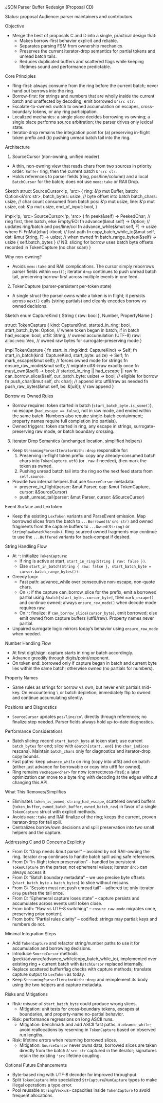 JSON Parser Buffer Redesign (Proposal CD)

Status: proposal
Audience: parser maintainers and contributors

Objective
- Merge the best of proposals C and D into a single, practical design that:
  - Makes borrow-first behavior explicit and reliable.
  - Separates parsing FSM from ownership mechanics.
  - Preserves the current iterator-drop semantics for partial tokens and unread batch tails.
  - Reduces duplicated buffers and scattered flags while keeping lifetimes sound and performance predictable.

Core Principles
- Ring-first: always consume from the ring before the current batch; never hand out borrows into the ring.
- Borrow-first: for strings and numbers that are wholly inside the current batch and unaffected by decoding, emit borrowed `&'src str`.
- Escalate-to-owned: switch to owned accumulation on escapes, cross-boundary tokens, or any ring participation.
- Localized mechanics: a single place decides borrowing vs owning; a single place performs source arbitration; the parser drives only lexical state.
- Iterator-drop remains the integration point for (a) preserving in-flight token prefix and (b) pushing unread batch tail into the ring.

Architecture

1) SourceCursor (non-owning, unified reader)
- A thin, non-owning view that reads chars from two sources in priority order: `Buffer` ring, then the current batch `&'src str`.
- Holds references to parser fields (ring, pos/line/column) and a local `BatchCursor` for the batch; does not use `mem::take` or RAII Drop.

Sketch
  struct SourceCursor<'p, 'src> {
    ring: &'p mut Buffer,
    batch: Option<&'src str>,
    batch_bytes: usize,   // byte offset into batch
    batch_chars: usize,   // char count consumed from batch
    pos: &'p mut usize,
    line: &'p mut usize,
    col: &'p mut usize,
    end_of_input: bool,
  }

  impl<'p, 'src> SourceCursor<'p, 'src> {
    fn peek(&self) -> PeekedChar;              // ring first, then batch, else Empty/EOI
    fn advance(&mut self) -> Option<char>;     // updates ring/batch and pos/line/col
    fn advance_while<F>(&mut self, F) -> usize where F: FnMut(char)->bool;  // fast path
    fn copy_batch_while_to(&mut self, dst: &mut String, F) -> usize;        // when owned
    fn batch_range_bytes(&self) -> usize { self.batch_bytes }
    // NB: slicing for borrow uses batch byte offsets recorded in TokenCapture (no char scan)
  }

Why non-owning?
- Avoids `mem::take` and RAII complications. The cursor simply reborrows parser fields within `next()`; iterator `drop` continues to push unread batch tail, preserving borrow-first across multiple events in one feed.

2) TokenCapture (parser-persistent per-token state)
- A single struct the parser owns while a token is in flight; it persists across `next()` calls (string partials) and cleanly encodes borrow vs owned decisions.

Sketch
  enum CaptureKind { String { raw: bool }, Number, PropertyName }

  struct TokenCapture {
    kind: CaptureKind,
    started_in_ring: bool,
    start_batch_byte: Option<usize>, // where token began in batch, if in batch
    had_escape: bool,
    utf8: String,                    // owned accumulation (UTF-8)
    raw: alloc::vec::Vec<u8>,        // owned raw bytes for surrogate-preserving mode
  }

  impl TokenCapture {
    fn start_in_ring(kind: CaptureKind) -> Self;
    fn start_in_batch(kind: CaptureKind, start_byte: usize) -> Self;
    fn mark_escape(&mut self);                           // forces owned mode for strings
    fn ensure_raw_mode(&mut self);                       // migrate utf8→raw exactly once
    fn must_own(&self) -> bool;                          // started_in_ring || had_escape || raw
    fn can_borrow_slice(&self, cur_batch_byte: usize) -> bool; // eligible for borrow
    fn push_char(&mut self, ch: char);                   // append into utf8/raw as needed
    fn push_raw_bytes(&mut self, bs: &[u8]);             // raw append
  }

Borrow vs Owned Rules
- Borrow requires: token started in batch (`start_batch_byte.is_some()`), no escape (`had_escape == false`), not in raw mode, and ended within the same batch. Numbers also require single-batch containment; property names require full completion (no partials).
- Owned triggers: token started in ring, any escape in strings, surrogate-preserving raw mode, or batch boundary crossing.

3) Iterator Drop Semantics (unchanged location, simplified helpers)
- Keep `StreamingParserIteratorWith::drop` responsible for:
  1) Preserving in-flight token prefix: copy any already-consumed batch chars into `TokenCapture.utf8` (or `.raw` if needed), then mark the token as owned.
  2) Pushing unread batch tail into the ring so the next feed starts from `self.source`.
- Provide two internal helpers that use `SourceCursor` metadata:
  - preserve_in_flight(parser: &mut Parser, cap: &mut TokenCapture, cursor: &SourceCursor)
  - push_unread_tail(parser: &mut Parser, cursor: &SourceCursor)

Event Surface and LexToken
- Keep the existing `LexToken` variants and ParseEvent emission. Map borrowed slices from the batch to `...Borrowed(&'src str)` and owned fragments from the capture buffers to `...Owned(String)` or `StringRawOwned(Vec<u8>)`. Ring-sourced owned fragments may continue to use the `...Buffered` variants for back-compat if desired.

String Handling Flow
- At `"`: initialize `TokenCapture`:
  - If ring is active at start, `start_in_ring(String { raw: false })`.
  - Else `start_in_batch(String { raw: false }, start_batch_byte = cursor.batch_range_bytes())`.
- Greedy loop:
  - Fast path: advance_while over consecutive non-escape, non-quote chars.
  - On `\`: if the capture can_borrow_slice for the prefix, emit a borrowed partial using `&batch[start_byte..cursor_byte]`, then `mark_escape()` and continue owned; always `ensure_raw_mode()` when decode mode requires raw.
  - On `"`: finalize: if `can_borrow_slice(cursor_byte)`, emit borrowed; else emit owned from capture buffers (utf8/raw). Property names never partial.
- Unpaired surrogate logic mirrors today’s behavior using `ensure_raw_mode` when needed.

Number Handling Flow
- At first digit/sign: capture starts in ring or batch accordingly.
- Advance greedily through digits/point/exponent.
- On token end: borrowed only if capture began in batch and current byte lies within the same batch; otherwise owned (no partials for numbers).

Property Names
- Same rules as strings for borrow vs own, but never emit partials mid-key. On encountering `\` or batch depletion, immediately flip to owned and continue accumulating silently.

Positions and Diagnostics
- `SourceCursor` updates `pos/line/col` directly through references; no finalize step needed. Parser fields always hold up-to-date diagnostics.

Performance Considerations
- Batch slicing: record `start_batch_byte` at token start; use current `batch_bytes` for end; slice with `&batch[start..end]` (no `char_indices` rescans). Maintain `batch_chars` only for diagnostics and iterator-drop copy bounds.
- Fast paths: keep `advance_while` on ring (copy into utf8) and on batch (either just advance for borrowable or copy into utf8 for owned).
- Ring remains `VecDeque<char>` for now (correctness-first); a later optimization can move to a byte ring with decoding at the edges without changing this API.

What This Removes/Simplifies
- Eliminates `token_is_owned`, `string_had_escape`, scattered owned buffers (`token_buffer`, `owned_batch_buffer`, `owned_batch_raw`) in favor of a single `TokenCapture` struct with explicit methods.
- Avoids `mem::take` and RAII finalize of the ring; keeps the current, proven iterator-drop for tail spill.
- Centralizes borrow/own decisions and spill preservation into two small helpers and the capture.

Addressing C and D Concerns Explicitly
- From D: “Drop needs &mut parser” – avoided by not RAII-owning the ring. Iterator `drop` continues to handle batch spill using safe references.
- From D: “In-flight token preservation” – handled by persistent `TokenCapture` on the parser, not ephemeral values; iterator `drop` can always access it.
- From D: “Batch boundary metadata” – we use precise byte offsets (`start_batch_byte` + `batch_bytes`) to slice without rescans.
- From C: “Session must not push unread tail” – adhered to; only iterator `drop` pushes the tail once.
- From C: “Ephemeral capture loses state” – capture persists and accumulates across events until token close.
- From both: “Raw vs UTF-8 switching” – `ensure_raw_mode` migrates once, preserving prior content.
- From both: “Partial rules clarity” – codified: strings may partial; keys and numbers do not.

Minimal Integration Steps
- Add `TokenCapture` and refactor string/number paths to use it for accumulation and borrowing decisions.
- Introduce `SourceCursor` methods (peek/advance/advance_while/copy_batch_while_to), implemented over existing ring + current batch with `BatchCursor` replaced internally.
- Replace scattered buffer/flag checks with capture methods; translate capture output to `LexToken` as today.
- Keep `StreamingParserIteratorWith::drop` and reimplement its body using the two helpers and capture metadata.

Risks and Mitigations
- Risk: misuse of `start_batch_byte` could produce wrong slices.
  - Mitigation: unit tests for cross-boundary tokens, escapes at boundaries, and property-name no-partial behavior.
- Risk: performance regressions on long ASCII runs.
  - Mitigation: benchmark and add ASCII fast paths in `advance_while`; avoid reallocations by reserving in `TokenCapture` based on observed run lengths.
- Risk: lifetime errors when returning borrowed slices.
  - Mitigation: `SourceCursor` never owns data; borrowed slices are taken directly from the batch `&'src str` captured in the iterator; signatures retain the existing `'src` lifetime coupling.

Optional Future Enhancements
- Byte-based ring with UTF‑8 decoder for improved throughput.
- Split `TokenCapture` into specialized `StrCapture`/`NumCapture` types to make illegal operations a type error.
- Pool reusable `String`/`Vec<u8>` capacities inside `TokenCapture` to avoid frequent allocations.

